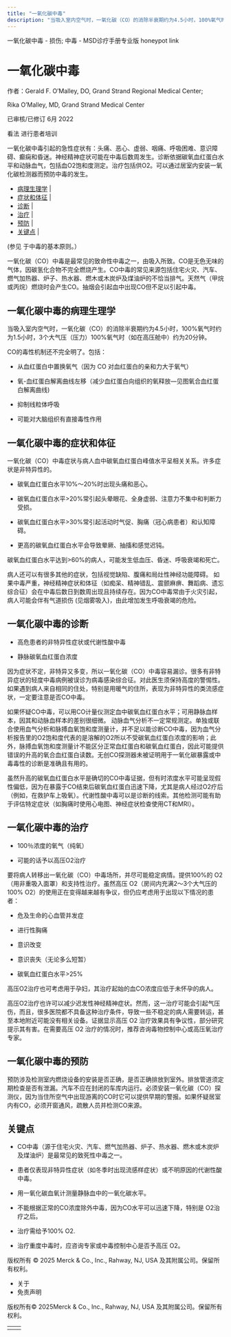 ```yaml
---
title: "一氧化碳中毒"
description: "当吸入室内空气时，一氧化碳（CO）的消除半衰期约为4.5小时，100%氧气时约为1.5小时，3个大气压（压力）100%氧气时（如在高压舱中）约为20分钟。"
---
```


﻿一氧化碳中毒 \- 损伤; 中毒 \- MSD诊疗手册专业版 honeypot link

# 一氧化碳中毒

作者：Gerald F. O’Malley, DO, Grand Strand Regional Medical Center;

Rika O’Malley, MD, Grand Strand Medical Center

已审核/已修订 6月 2022

看法 进行患者培训

一氧化碳中毒引起的急性症状有：头痛、恶心、虚弱、咽痛、呼吸困难、意识障碍、癫痫和昏迷。神经精神症状可能在中毒后数周发生。诊断依据碳氧血红蛋白水平和动脉血气，包括血O2饱和度测定。治疗包括供O2。可以通过居室内安装一氧化碳检测器而预防中毒的发生。

- [病理生理学](#病理生理学_v1118803_zh) \|
- [症状和体征](#症状和体征_v1118818_zh) \|
- [诊断](#诊断_v1118833_zh) \|
- [治疗](#治疗_v1118844_zh) \|
- [预防](#预防_v1118868_zh) \|
- [关键点](#关键点_v8343627_zh) \|

(参见 于中毒的基本原则。）

一氧化碳（CO）中毒是最常见的致命性中毒之一，由吸入所致。CO是无色无味的气体，因碳氢化合物不完全燃烧产生。CO中毒的常见来源包括住宅火灾、汽车、燃气加热器、炉子、热水器、燃木或木炭炉及煤油炉的不恰当排气。天然气（甲烷或丙烷）燃烧时会产生CO。抽烟会引起血中出现CO但不足以引起中毒。

## 一氧化碳中毒的病理生理学

当吸入室内空气时，一氧化碳（CO）的消除半衰期约为4.5小时，100%氧气时约为1.5小时，3个大气压（压力）100%氧气时（如在高压舱中）约为20分钟。

CO的毒性机制还不完全明了。包括：

- 从血红蛋白中置换氧气（因为 CO 对血红蛋白的亲和力大于氧气）

- 氧-血红蛋白解离曲线左移（减少血红蛋白向组织的氧释放—见图氧合血红蛋白解离曲线)

- 抑制线粒体呼吸

- 可能对大脑组织有直接毒性作用


## 一氧化碳中毒的症状和体征

一氧化碳（CO）中毒症状与病人血中碳氧血红蛋白峰值水平呈相关关系。许多症状是非特异性的。

- 碳氧血红蛋白水平10%～20%时出现头痛和恶心。

- 碳氧血红蛋白水平>20%常引起头晕眼花、全身虚弱、注意力不集中和判断力受损。

- 碳氧血红蛋白水平>30%常引起活动时气促、胸痛（冠心病患者）和认知障碍。

- 更高的碳氧血红蛋白水平会导致晕厥、抽搐和感觉迟钝。


碳氧血红蛋白水平达到>60%的病人，可能发生低血压、昏迷、呼吸衰竭和死亡。

病人还可以有很多其他的症状，包括视觉缺陷、腹痛和局灶性神经功能障碍。 如果中毒严重，神经精神症状和体征（如痴呆、精神错乱、震颤麻痹、舞蹈病、遗忘综合征）会在中毒后数日到数周出现且持续存在。因为CO中毒常由于火灾引起，病人可能会伴有气道损伤 (见烟雾吸入)，由此增加发生呼吸衰竭的危险。

## 一氧化碳中毒的诊断

- 高危患者的非特异性症状或代谢性酸中毒

- 静脉碳氧血红蛋白浓度


因为症状不定，非特异又多变，所以一氧化碳（CO）中毒容易漏诊。很多有非特异症状的轻度中毒病例被误诊为病毒感染综合征。对此医生须保持高度的警惕性。如果遇到病人来自相同的住处，特别是用暖气的住所，表现为非特异性的类流感症状，一定要注意是否CO中毒。

如果怀疑CO中毒，可以用CO计量仪测定血中碳氧血红蛋白水平；可用静脉血样本，因其和动脉血样本的差别很细微。 动脉血气分析不一定常规测定。单独或联合使用血气分析和脉搏血氧饱和度测量计，并不足以能诊断CO中毒，因为血气分析报告里的O2饱和度代表的是溶解的O2所以不受碳氧血红蛋白浓度的影响；此外，脉搏血氧饱和度测量计不能区分正常血红蛋白和碳氧血红蛋白，因此可能提供错误的升高的氧合血红蛋白读数。无创CO探测器未被证明用于一氧化碳暴露或中毒毒性的诊断是准确且有用的。

虽然升高的碳氧血红蛋白水平是确切的CO中毒证据，但有时浓度水平可能呈现假性偏低，因为在暴露于CO结束后碳氧血红蛋白迅速下降，尤其是病人经过O2疗后（例如，在救护车上吸氧）。代谢性酸中毒可以是诊断的线索。其他检测可能有助于评估特定症状（如胸痛时使用心电图、神经症状检查使用CT和MRI）。

## 一氧化碳中毒的治疗

- 100％浓度的氧气（纯氧）

- 可能的话予以高压O2治疗


要将病人转移出一氧化碳（CO）中毒场所，并尽可能稳定病情。提供100%的 O2（用非重吸入面罩）和支持性治疗。虽然高压 O2（房间内充满2〜3个大气压的100% O2）的使用正在变得越来越有争议，但仍应考虑用于出现以下情况的患者：

- 危及生命的心血管并发症

- 进行性胸痛

- 意识改变

- 意识丧失（无论多么短暂）

- 碳氧血红蛋白水平>25%


高压O2治疗也可考虑用于孕妇，其治疗起始的血CO浓度应低于未怀孕的病人。

高压O2治疗也许可以减少迟发性神经精神症状。然而，这一治疗可能会引起气压伤，而且，很多医院都不具备这种治疗条件，导致一些不稳定的病人需要转运，甚至本地附近可能没有相关设备。证据显示高压 O2 治疗效果具有争议性，部分研究提示其有害。在需要高压 O2 治疗的情况时，推荐咨询毒物控制中心或高压氧治疗专家。

## 一氧化碳中毒的预防

预防涉及检测室内燃烧设备的安装是否正确，是否正确排放到室外。排放管道须定期检查是否有泄漏。汽车不应在封闭的车库内运行。必须安装一氧化碳（CO）探测仪，因为当住所空气中出现游离的CO时它可以提供早期的警报。如果怀疑居室内有CO，必须开窗通风，疏散人员并检测CO来源。

## 关键点

- CO中毒（源于住宅火灾、汽车、燃气加热器、炉子、热水器、燃木或木炭炉及煤油炉）是最常见的致死性中毒之一。

- 患者仅表现非特异性症状（如冬季时出现流感样症状）或不明原因的代谢性酸中毒。

- 用一氧化碳血氧计测量静脉血中的一氧化碳水平。

- 不能根据正常的CO浓度除外中毒，因为CO水平可以迅速下降，特别是 O2治疗之后。

- 治疗需给予100% O2.

- 治疗重度中毒时，应咨询专家或中毒控制中心是否予高压 O2。




版权所有 © 2025
Merck & Co., Inc., Rahway, NJ, USA 及其附属公司。保留所有权利。

- 关于
- 免责声明

版权所有© 2025Merck & Co., Inc., Rahway, NJ, USA 及其附属公司。保留所有权利。

|     |     |
| --- | --- |
|  |  |
